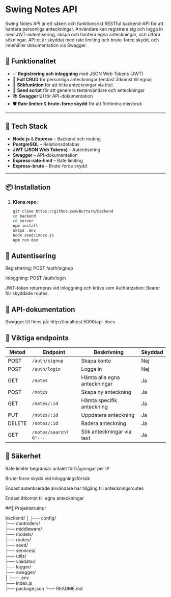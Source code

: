 # Swing Notes API

Swing Notes API är ett säkert och funktionsrikt RESTful backend-API för att hantera personliga anteckningar. Användare kan registrera sig och logga in med JWT-autentisering, skapa och hantera egna anteckningar, och utföra sökningar. API:et är skyddat med rate limiting och brute-force skydd, och innehåller dokumentation via Swagger.

## 🚀 Funktionalitet

- ✅ **Registrering och inloggning** med JSON Web Tokens (JWT)
- 📝 **Full CRUD** för personliga anteckningar (endast åtkomst till egna)
- 🔎 **Sökfunktion** för att hitta anteckningar via titel.
- 🌱 **Seed script** för att generera testanvändare och anteckningar
- 📚 **Swagger UI** för API-dokumentation
- 🛡️ **Rate limiter** & **brute-force skydd** för att förhindra missbruk

---

## 🧱 Tech Stack

- **Node.js** & **Express** – Backend och routing
- **PostgreSQL** – Relationsdatabas
- **JWT (JSON Web Tokens)** – Autentisering
- **Swagger** – API-dokumentation
- **Express-rate-limit** – Rate limiting
- **Express-brute** – Brute-force skydd

---

## 📦 Installation

1. **Klona repo:**

   ```bash
   git clone https://github.com/Burtarn/Backend
   cd backend
   cd server
   npm install
   Skapa .env
   node seed/index.js
   npm run dev

## 🔐 Autentisering
Registrering: POST /auth/signup

Inloggning: POST /auth/login

JWT-token returneras vid inloggning och krävs som Authorization: Bearer <token> för skyddade routes.

## 📘 API-dokumentation
Swagger UI finns på:
http://localhost:5000/api-docs

## 📂 Viktiga endpoints

| Metod  | Endpoint              | Beskrivning                  | Skyddad |
| ------ | --------------------- | ---------------------------- | ------- |
| POST   | `/auth/signup`        | Skapa konto                  | Nej     |
| POST   | `/auth/login`         | Logga in                     | Nej     |
| GET    | `/notes`              | Hämta alla egna anteckningar | Ja      |
| POST   | `/notes`              | Skapa ny anteckning          | Ja      |
| GET    | `/notes/:id`          | Hämta specifik anteckning    | Ja      |
| PUT    | `/notes/:id`          | Uppdatera anteckning         | Ja      |
| DELETE | `/notes/:id`          | Radera anteckning            | Ja      |
| GET    | `/notes/search?q=...` | Sök anteckningar via text    | Ja      |


## 🔐 Säkerhet
Rate limiter begränsar antalet förfrågningar per IP

Brute-force skydd vid inloggningsförsök

Endast autentiserade användare har tillgång till anteckningsroutes

Endast åtkomst till egna anteckningar

##📁 Projektstruktur

backend/
│
├── config/         
├── controllers/    
├── middleware/     
├── models/         
├── routes/         
├── seed/          
├── services/      
├── utils/         
├── validator/      
├── logger/         
├── swagger/        
│
├── .env            
├── index.js         
├── package.json
└── README.md


   
   
